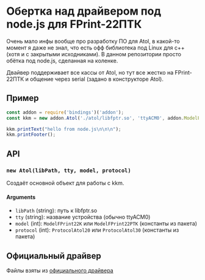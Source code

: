 # Обертка над драйвером под node.js для FPrint-22ПТК

Очень мало инфы вообще про разработку ПО для Atol, в какой-то момент я
даже не знал, что есть офф библиотека под Linux для c++ (хотя и с
закрытыми исходниками). В данном репозитории просто обётка под node.js,
сделанная на коленке.

Двайвер поддерживает все кассы от Atol, но тут все жестко на
FPrint-22ПТК и общение через serial (задано в конструкторе Atol).

## Пример

```js
const addon = require('bindings')('addon');
const kkm = new addon.Atol('./atol/libfptr.so', 'ttyACM0', addon.ModelFPrint22PTK, addon.ProtocolAtol30);

kkm.printText("hello from node.js\n\n\n");
kkm.printFooter();
```

## API

### `new Atol(libPath, tty, model, protocol)`

Создаёт основной объект для работы с kkm.

#### Arguments

 - `libPath` (string): путь к libfptr.so
 - `tty` (string): название устройства (обычно ttyACM0)
 - `model` (int): `ModelFPrint22K` или `ModelFPrint22PTK` (константы из пакета)
 - `protocol` (int): `ProtocolAtol20` или `ProtocolAtol30` (константы из пакета)

## Официальный драйвер

Файлы взяты из [официального драйвера](http://fs.atol.ru/SitePages/%D0%A6%D0%B5%D0%BD%D1%82%D1%80%20%D0%B7%D0%B0%D0%B3%D1%80%D1%83%D0%B7%D0%BA%D0%B8.aspx?raz1=%D0%9F%D1%80%D0%BE%D0%B3%D1%80%D0%B0%D0%BC%D0%BC%D0%BD%D0%BE%D0%B5+%D0%BE%D0%B1%D0%B5%D1%81%D0%BF%D0%B5%D1%87%D0%B5%D0%BD%D0%B8%D0%B5&raz2=%D0%94%D0%A2%D0%9E)
